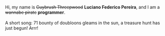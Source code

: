 Hi, my name is ~~Guybrush Threepwood~~ **Luciano Federico Pereira**, and I am a ~~wannabe pirate~~ **programmer**.<br><br>A short song: 71 bounty of doubloons gleams in the sun, a treasure hunt has just begun! Arrr!
